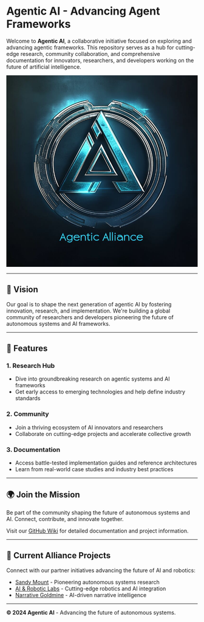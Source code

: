 # Agentic AI - Advancing Agent Frameworks

Welcome to **Agentic AI**, a collaborative initiative focused on exploring and advancing agentic frameworks. This repository serves as a hub for cutting-edge research, community collaboration, and comprehensive documentation for innovators, researchers, and developers working on the future of artificial intelligence.

![Agentic AI Logo](images/logo.png)

---

## 🌟 Vision

Our goal is to shape the next generation of agentic AI by fostering innovation, research, and implementation. We're building a global community of researchers and developers pioneering the future of autonomous systems and AI frameworks.

---

## 🚀 Features

### 1. **Research Hub**

- Dive into groundbreaking research on agentic systems and AI frameworks
- Get early access to emerging technologies and help define industry standards

### 2. **Community**

- Join a thriving ecosystem of AI innovators and researchers
- Collaborate on cutting-edge projects and accelerate collective growth

### 3. **Documentation**

- Access battle-tested implementation guides and reference architectures
- Learn from real-world case studies and industry best practices

---

## 🌍 Join the Mission

Be part of the community shaping the future of autonomous systems and AI. Connect, contribute, and innovate together.

Visit our [GitHub Wiki](https://github.com/agenticalliance/agenticalliance.com/wiki) for detailed documentation and project information.

---

## 🤝 Current Alliance Projects

Connect with our partner initiatives advancing the future of AI and robotics:

- [Sandy Mount](https://sandy-mount.com/) - Pioneering autonomous systems research
- [AI & Robotic Labs](https://ai-robotic-labs.github.io/ai-robotic-labs/) - Cutting-edge robotics and AI integration
- [Narrative Goldmine](https://narrativegoldmine.com/#/page/agentic%20alliance) - AI-driven narrative intelligence

---

**© 2024 Agentic AI** - Advancing the future of autonomous systems.
